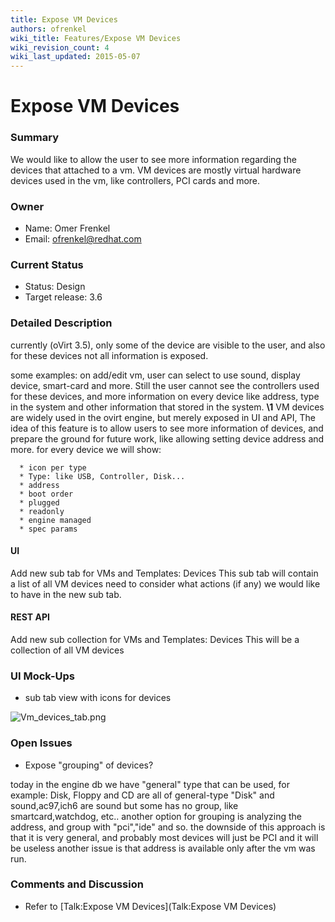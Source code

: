 ```yaml
---
title: Expose VM Devices
authors: ofrenkel
wiki_title: Features/Expose VM Devices
wiki_revision_count: 4
wiki_last_updated: 2015-05-07
---
```


# Expose VM Devices

### Summary

We would like to allow the user to see more information regarding the devices that attached to a vm.
VM devices are mostly virtual hardware devices used in the vm,
like controllers, PCI cards and more.

### Owner

*   Name: Omer Frenkel
*   Email: ofrenkel@redhat.com

### Current Status

*   Status: Design
*   Target release: 3.6

### Detailed Description

currently (oVirt 3.5), only some of the device are visible to the user,
and also for these devices not all information is exposed.

some examples:
on add/edit vm, user can select to use sound, display device, smart-card and more.
Still the user cannot see the controllers used for these devices,
and more information on every device like address, type in the system and other information that stored in the system.
**\1**
VM devices are widely used in the ovirt engine, but merely exposed in UI and API,
The idea of this feature is to allow users to see more information of devices,
and prepare the ground for future work, like allowing setting device address and more.
for every device we will show:

      * icon per type
      * Type: like USB, Controller, Disk...
      * address
      * boot order
      * plugged
      * readonly
      * engine managed
      * spec params

#### UI

Add new sub tab for VMs and Templates: Devices
This sub tab will contain a list of all VM devices
need to consider what actions (if any) we would like to have in the new sub tab.

#### REST API

Add new sub collection for VMs and Templates: Devices
This will be a collection of all VM devices

### UI Mock-Ups

*   sub tab view with icons for devices

![](Vm_devices_tab.png "Vm_devices_tab.png")

### Open Issues

*   Expose "grouping" of devices?

today in the engine db we have "general" type that can be used,
for example: Disk, Floppy and CD are all of general-type "Disk"
and sound,ac97,ich6 are sound
but some has no group, like smartcard,watchdog, etc..
another option for grouping is analyzing the address,
and group with "pci","ide" and so.
the downside of this approach is that it is very general,
and probably most devices will just be PCI and it will be useless
another issue is that address is available only after the vm was run.

### Comments and Discussion

*   Refer to [Talk:Expose VM Devices](Talk:Expose VM Devices)
